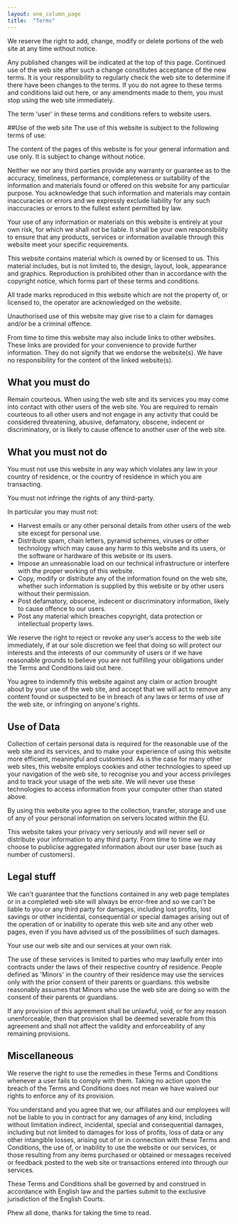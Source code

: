 ```yaml
---
layout: one_column_page
title:  "Terms"
---
```


We reserve the right to add, change, modify or delete portions of the web site at any time without notice.

Any published changes will be indicated at the top of this page. Continued use of the web site after such a change constitutes acceptance of the new terms. It is your responsibility to regularly check the web site to determine if there have been changes to the terms. If you do not agree to these terms and conditions laid out here, or any amendments made to them, you must stop using the web site immediately.

The term 'user' in these terms and conditions refers to website users.

##Use of the web site
The use of this website is subject to the following terms of use:

The content of the pages of this website is for your general information and use only. It is subject to change without notice.

Neither we nor any third parties provide any warranty or guarantee as to the accuracy, timeliness, performance, completeness or suitability of the information and materials found or offered on this website for any particular purpose. You acknowledge that such information and materials may contain inaccuracies or errors and we expressly exclude liability for any such inaccuracies or errors to the fullest extent permitted by law.

Your use of any information or materials on this website is entirely at your own risk, for which we shall not be liable. It shall be your own responsibility to ensure that any products, services or information available through this website meet your specific requirements.

This website contains material which is owned by or licensed to us. This material includes, but is not limited to, the design, layout, look, appearance and graphics. Reproduction is prohibited other than in accordance with the copyright notice, which forms part of these terms and conditions.

All trade marks reproduced in this website which are not the property of, or licensed to, the operator are acknowledged on the website.

Unauthorised use of this website may give rise to a claim for damages and/or be a criminal offence.

From time to time this website may also include links to other websites. These links are provided for your convenience to provide further information. They do not signify that we endorse the website(s). We have no responsibility for the content of the linked website(s).

## What you must do

Remain courteous. 
When using the web site and its services you may come into contact with other users of the web site. You are required to remain courteous to all other users and not engage in any activity that could be considered threatening, abusive, defamatory, obscene, indecent or discriminatory, or is likely to cause offence to another user of the web site.

## What you must not do
You must not use this website in any way which violates any law in your country of residence, or the country of residence in which you are transacting.

You must not infringe the rights of any third-party.

In particular you may must not:

- Harvest emails or any other personal details from other users of the web site except for personal use.
- Distribute spam, chain letters, pyramid schemes, viruses or other technology which may cause any harm to this website and its users, or the software or hardware of this website or its users.
- Impose an unreasonable load on our technical infrastructure or interfere with the proper working of this website.
- Copy, modify or distribute any of the information found on the web site, whether such information is supplied by this website or by other users without their permission.
- Post defamatory, obscene, indecent or discriminatory information, likely to cause offence to our users.
- Post any material which breaches copyright, data protection or intellectual property laws.

We reserve the right to reject or revoke any user’s access to the web site immediately, if at our sole discretion we feel that doing so will protect our interests and the interests of our community of users or if we have reasonable grounds to believe you are not fulfilling your obligations under the Terms and Conditions laid out here.

You agree to indemnify this website against any claim or action brought about by your use of the web site, and accept that we will act to remove any content found or suspected to be in breach of any laws or terms of use of the web site, or infringing on anyone's rights.

## Use of Data
Collection of certain personal data is required for the reasonable use of the web site and its services, and to make your experience of using this website more efficient, meaningful and customised. As is the case for many other web sites, this website employs cookies and other technologies to speed up your navigation of the web site, to recognise you and your access privileges and to track your usage of the web site. We will never use these technologies to access information from your computer other than stated above.

By using this website you agree to the collection, transfer, storage and use of any of your personal information on servers located within the EU.

This website takes your privacy very seriously and will never sell or distribute your information to any third party. From time to time we may choose to publicise aggregated information about our user base (such as number of customers).

## Legal stuff
We can't guarantee that the functions contained in any web page templates or in a completed web site will always be error-free and so we can't be liable to you or any third party for damages, including lost profits, lost savings or other incidental, consequential or special damages arising out of the operation of or inability to operate this web site and any other web pages, even if you have advised us of the possibilities of such damages.

Your use our web site and our services at your own risk.

The use of these services is limited to parties who may lawfully enter into contracts under the laws of their respective country of residence. People defined as 'Minors' in the country of their residence may use the services only with the prior consent of their parents or guardians. this website reasonably assumes that Minors who use the web site are doing so with the consent of their parents or guardians.

If any provision of this agreement shall be unlawful, void, or for any reason unenforceable, then that provision shall be deemed severable from this agreement and shall not affect the validity and enforceability of any remaining provisions.

## Miscellaneous
We reserve the right to use the remedies in these Terms and Conditions whenever a user fails to comply with them. Taking no action upon the breach of the Terms and Conditions does not mean we have waived our rights to enforce any of its provision.

You understand and you agree that we, our affiliates and our employees will not be liable to you in contract for any damages of any kind, including without limitation indirect, incidental, special and consequential damages, including but not limited to damages for loss of profits, loss of data or any other intangible losses, arising out of or in connection with these Terms and Conditions, the use of, or inability to use the website or our services, or those resulting from any items purchased or obtained or messages received or feedback posted to the web site or transactions entered into through our services.

These Terms and Conditions shall be governed by and construed in accordance with English law and the parties submit to the exclusive jurisdiction of the English Courts.

Phew all done, thanks for taking the time to read.